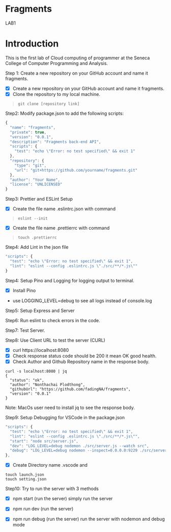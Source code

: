 # Fragments
LAB1 

# Introduction
This is the first lab of Cloud computing of programmer at the Seneca College of Computer Programming and Analysis. 

Step 1: Create a new repository on your GitHub account and name it fragments.
- [x] Create a new repository on your GitHub account and name it fragments.
- [x] Clone the repository to my local machine.
> ```git clone [repository link]```


Step2: Modify package.json to add the following scripts:

```javascript
{
  "name": "fragments",
  "private": true,
  "version": "0.0.1",
  "description": "Fragments back-end API",
  "scripts": {
    "test": "echo \"Error: no test specified\" && exit 1"
  },
  "repository": {
    "type": "git",
    "url": "git+https://github.com/yourname/fragments.git"
  },
  "author": "Your Name",
  "license": "UNLICENSED"
}
```

Step3: Prettier and ESLint Setup
- [x] Create the file name .eslintrc.json with command
> ```eslint --init```
- [x] Create the file name .prettierrc with command
> ```touch .prettierrc```

Step4: Add Lint in the json file
```javascript
"scripts": {
  "test": "echo \"Error: no test specified\" && exit 1",
  "lint": "eslint --config .eslintrc.js \"./src/**/*.js\""
}
```

Step4: Setup Pino and Logging for logging output to terminal.
- [x] Install Pino
- use LOGGING_LEVEL=debug to see all logs instead of console.log

Step5: Setup Express and Server

Step6: Run eslint to check errors in the code.

Step7: Test Server.

Step8: Use Client URL to test the server (CURL)
- [x] curl https://localhost:8080
- [x] Check response status code should be 200 it mean OK good health.
- [x] Check Author and Github Repository name in the response body.

```
curl -s localhost:8080 | jq
{
  "status": "ok",
  "author": "Nonthachai Plodthong",
  "githubUrl": "https://github.com/fadingNA/fragments",
  "version": "0.0.1"
}
```

Note: MacOs user need to install jq to see the response body.

Step9: Setup Debugging for VSCode in the package.json
```javascript
"scripts": {
  "test": "echo \"Error: no test specified\" && exit 1",
  "lint": "eslint --config .eslintrc.js \"./src/**/*.js\"",
  "start": "node src/server.js",
  "dev": "LOG_LEVEL=debug nodemon ./src/server.js --watch src",
  "debug": "LOG_LEVEL=debug nodemon --inspect=0.0.0.0:9229 ./src/server.js --watch src"
},
```
-[x] Create Directory name .vscode and 
```
touch launch.json
touch setting.json
```

Step10: Try to run the server with 3 methods

- [x] npm start (run the server) simply run the server
- [x] npm run dev (run the server) 
- [x] npm run debug (run the server) run the server with nodemon and debug mode



    

    
